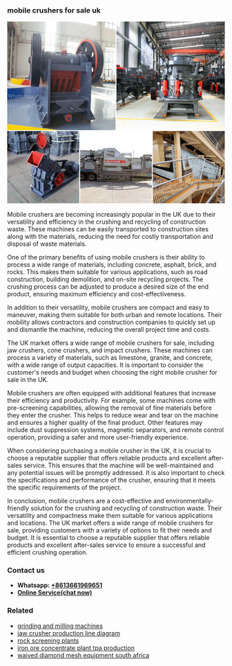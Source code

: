 <h3>mobile crushers for sale uk</h3><img src='1708663401.jpg' alt=''><p>Mobile crushers are becoming increasingly popular in the UK due to their versatility and efficiency in the crushing and recycling of construction waste. These machines can be easily transported to construction sites along with the materials, reducing the need for costly transportation and disposal of waste materials.</p><p>One of the primary benefits of using mobile crushers is their ability to process a wide range of materials, including concrete, asphalt, brick, and rocks. This makes them suitable for various applications, such as road construction, building demolition, and on-site recycling projects. The crushing process can be adjusted to produce a desired size of the end product, ensuring maximum efficiency and cost-effectiveness.</p><p>In addition to their versatility, mobile crushers are compact and easy to maneuver, making them suitable for both urban and remote locations. Their mobility allows contractors and construction companies to quickly set up and dismantle the machine, reducing the overall project time and costs.</p><p>The UK market offers a wide range of mobile crushers for sale, including jaw crushers, cone crushers, and impact crushers. These machines can process a variety of materials, such as limestone, granite, and concrete, with a wide range of output capacities. It is important to consider the customer's needs and budget when choosing the right mobile crusher for sale in the UK.</p><p>Mobile crushers are often equipped with additional features that increase their efficiency and productivity. For example, some machines come with pre-screening capabilities, allowing the removal of fine materials before they enter the crusher. This helps to reduce wear and tear on the machine and ensures a higher quality of the final product. Other features may include dust suppression systems, magnetic separators, and remote control operation, providing a safer and more user-friendly experience.</p><p>When considering purchasing a mobile crusher in the UK, it is crucial to choose a reputable supplier that offers reliable products and excellent after-sales service. This ensures that the machine will be well-maintained and any potential issues will be promptly addressed. It is also important to check the specifications and performance of the crusher, ensuring that it meets the specific requirements of the project.</p><p>In conclusion, mobile crushers are a cost-effective and environmentally-friendly solution for the crushing and recycling of construction waste. Their versatility and compactness make them suitable for various applications and locations. The UK market offers a wide range of mobile crushers for sale, providing customers with a variety of options to fit their needs and budget. It is essential to choose a reputable supplier that offers reliable products and excellent after-sales service to ensure a successful and efficient crushing operation.</p><h3>Contact us</h3><ul><li><strong>Whatsapp:&nbsp;<a href="https://wa.me/8613661969651">+8613661969651</a></strong></li><li><a href="https://swt.shibang-china.com/?git&amp;zhl&amp;mobile crushers for sale uk"><strong>Online Service(chat now)</strong></a></li></ul><h3>Related</h3><ul><li><a href='grinding and milling machines.md'>grinding and milling machines</a></li><li><a href='jaw crusher production line diagram.md'>jaw crusher production line diagram</a></li><li><a href='rock screening plants.md'>rock screening plants</a></li><li><a href='iron ore concentrate plant tpa production.md'>iron ore concentrate plant tpa production</a></li><li><a href='waived diamond mesh equipment south africa.md'>waived diamond mesh equipment south africa</a></li></ul>